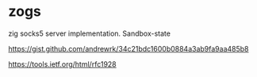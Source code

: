 # zogs

zig socks5 server implementation. Sandbox-state

<https://gist.github.com/andrewrk/34c21bdc1600b0884a3ab9fa9aa485b8>

<https://tools.ietf.org/html/rfc1928>